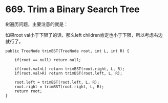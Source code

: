 # 669. Trim a Binary Search Tree

树遍历问题，主要注意的就是：

如果root val小于下限了的话，那么left children肯定也小于下限，所以考虑右边就行了。

    public TreeNode trimBST(TreeNode root, int L, int R) {
        
        if(root == null) return null;
        
        if(root.val<L) return trimBST(root.right, L, R);
        if(root.val>R) return trimBST(root.left, L, R);
        
        root.left = trimBST(root.left, L, R);
        root.right = trimBST(root.right, L, R);
        return root;
    }